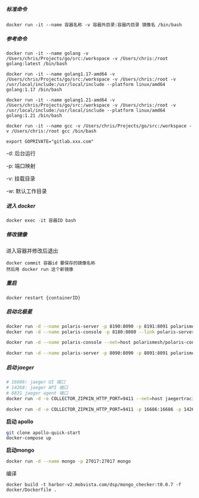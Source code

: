 ##### 标准命令

```
docker run -it --name 容器名称 -v 容器外目录:容器内目录 镜像名 /bin/bash
```



##### 参考命令

```
docker run -it --name golang -v /Users/chris/Projects/go/src:/workspace -v /Users/chris:/root golang:latest /bin/bash

docker run -it --name golang1.17-amd64 -v /Users/chris/Projects/go/src:/workspace -v /Users/chris:/root -v /usr/local/include:/usr/local/include --platform linux/amd64 golang:1.17 /bin/bash

docker run -it --name golang1.21-amd64 -v /Users/chris/Projects/go/src:/workspace -v /Users/chris:/root -v /usr/local/include:/usr/local/include --platform linux/amd64 golang:1.21 /bin/bash

docker run -it --name gcc -v /Users/chris/Projects/go/src:/workspace -v /Users/chris:/root gcc /bin/bash

export GOPRIVATE="gitlab.xxx.com"
```



-d: 后台运行

-p: 端口映射

-v: 挂载目录

-w: 默认工作目录



##### 进入 docker

```go
docker exec -it 容器ID bash
```



##### 修改镜像

进入容器并修改后退出

```
docker commit 容器id 要保存的镜像名称
然后用 docker run 这个新镜像
```



##### 重启

```
docker restart {containerID}
```



##### 启动北极星
```bash
docker run -d --name polaris-server -p 8190:8090 -p 8191:8091 polarismesh/polaris-server
docker run -d --name polaris-console -p 8180:8080 --link polaris-server polarismesh/polaris-console

docker run -d --name polaris-console --net=host polarismesh/polaris-console

docker run -d --name polaris-server -p 8090:8090 -p 8091:8091 polarismesh/polaris-server
```

##### 启动 jaeger
```bash
# 16686: jaeger UI 端口
# 14268: jaeger API 端口
# 6831 jaeger agent 端口
docker run -d -e COLLECTOR_ZIPKIN_HTTP_PORT=9411 --net=host jaegertracing/all-in-one:latest

docker run -d -e COLLECTOR_ZIPKIN_HTTP_PORT=9411 -p 16686:16686 -p 14268:14268  -p 14269:14269 -p 9411:9411 -p 6831:6831/udp jaegertracing/all-in-one:latest
```

**启动 apollo**

```bash
git clone apollo-quick-start
docker-compose up
```

**启动mongo**

```bash
docker run -d --name mongo -p 27017:27017 mongo
```



编译

```
docker build -t harbor-v2.mobvista.com/dsp/mongo_checker:t0.0.7 -f docker/Dockerfile .
```

